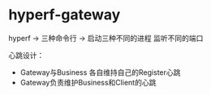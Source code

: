 # hyperf-gateway

hyperf -> 三种命令行 -> 启动三种不同的进程 监听不同的端口


心跳设计：

- Gateway与Business  各自维持自己的Register心跳
- Gateway负责维护Business和Client的心跳
